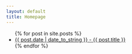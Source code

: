 ```yaml
---
layout: default
title: Homepage
---
```


<ul>
	{% for post in site.posts %}
		<li>
			<a href="{{ post.url }}">{{ post.date | date_to_string }} - {{ post.title }}</a>
		</li>
	{% endfor %}
</ul>